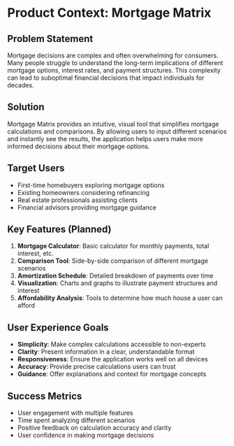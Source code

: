 # Product Context: Mortgage Matrix

## Problem Statement
Mortgage decisions are complex and often overwhelming for consumers. Many people struggle to understand the long-term implications of different mortgage options, interest rates, and payment structures. This complexity can lead to suboptimal financial decisions that impact individuals for decades.

## Solution
Mortgage Matrix provides an intuitive, visual tool that simplifies mortgage calculations and comparisons. By allowing users to input different scenarios and instantly see the results, the application helps users make more informed decisions about their mortgage options.

## Target Users
- First-time homebuyers exploring mortgage options
- Existing homeowners considering refinancing
- Real estate professionals assisting clients
- Financial advisors providing mortgage guidance

## Key Features (Planned)
1. **Mortgage Calculator**: Basic calculator for monthly payments, total interest, etc.
2. **Comparison Tool**: Side-by-side comparison of different mortgage scenarios
3. **Amortization Schedule**: Detailed breakdown of payments over time
4. **Visualization**: Charts and graphs to illustrate payment structures and interest
5. **Affordability Analysis**: Tools to determine how much house a user can afford

## User Experience Goals
- **Simplicity**: Make complex calculations accessible to non-experts
- **Clarity**: Present information in a clear, understandable format
- **Responsiveness**: Ensure the application works well on all devices
- **Accuracy**: Provide precise calculations users can trust
- **Guidance**: Offer explanations and context for mortgage concepts

## Success Metrics
- User engagement with multiple features
- Time spent analyzing different scenarios
- Positive feedback on calculation accuracy and clarity
- User confidence in making mortgage decisions
